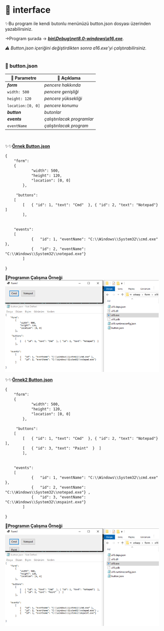 # 📂 interface
✨Bu program ile kendi butonlu menünüzü button.json dosyası üzerinden yazabilirsiniz.

→Program şurada -> [_**bin\Debug\net8.0-windows\a16.exe**_](https://github.com/levham/interface/blob/main/bin/Debug/net8.0-windows/a16.exe). 

 _⚠ Button.json içeriğini değiştirdikten sonra a16.exe'yi çalştırabilirsiniz._
<br>
<br>
### 📂 button.json
| 📁 Parametre | 📌 Açıklama|
|---------------|-------------------|
| _**form**_      | _pencere hakkında_|
| `width: 500`       | _pencere genişliği_|
| `height: 120`      | _pencere yüksekliği_|
|`location:[0, 0]`     | _pencere konumu_|
| _**button**_  | _butonlar_|
| _**events**_    | _çalıştırılacak programlar_|
| `eventName` | _çalıştırılacak program_|
<br>

✨✨<ins>**Örnek Button.json**</ins>
```
{ 
    "form": 
	{
            "width": 500,
            "height": 120,
            "location": [0, 0]
    	},

     "buttons":
	[  
	    [   { "id": 1, "text": "Cmd"  }, { "id": 2, "text": "Notepad"}  ]
    	],
    
    
    "events": 
	[
            {   "id": 1, "eventName": "C:\\Windows\\System32\\cmd.exe" },
            {   "id": 2, "eventName": "C:\\Windows\\System32\\notepad.exe"}
    	]

}
```
📌**Programın Çalışma Örneği**
![output](test1.png)
<br>

✨✨<ins>**Örnek2 Button.json**</ins>
```
{ 
    "form": 
	{
            "width": 500,
            "height": 120,
            "location": [0, 0]
    	},

     "buttons":
	[  
	    [   { "id": 1, "text": "Cmd"  }, { "id": 2, "text": "Notepad"}  ],
	    [   { "id": 3, "text": "Paint"  }  ]
    	],
    
    
    "events": 
	[
            {   "id": 1, "eventName": "C:\\Windows\\System32\\cmd.exe" },
            {   "id": 2, "eventName": "C:\\Windows\\System32\\notepad.exe"} ,
            {   "id": 3, "eventName": "C:\\Windows\\System32\\mspaint.exe"} 
    	]

}
```
📌**Programın Çalışma Örneği**
![output](test2.png)